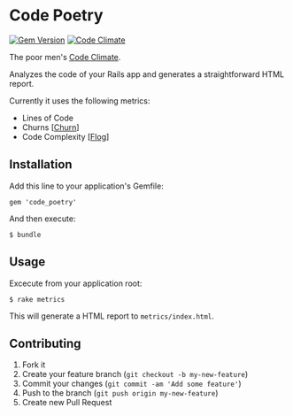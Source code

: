 # Code Poetry

[![Gem Version][rgb]][rgl] [![Code Climate][ccb]][ccl]

The poor men's [Code Climate][cc].

Analyzes the code of your Rails app and generates a straightforward HTML report.

Currently it uses the following metrics:

* Lines of Code
* Churns [[Churn][ch]]
* Code Complexity [[Flog][fl]]

## Installation

Add this line to your application's Gemfile:

    gem 'code_poetry'

And then execute:

    $ bundle

## Usage

Excecute from your application root:

    $ rake metrics

This will generate a HTML report to ```metrics/index.html```.

## Contributing

1. Fork it
2. Create your feature branch (`git checkout -b my-new-feature`)
3. Commit your changes (`git commit -am 'Add some feature'`)
4. Push to the branch (`git push origin my-new-feature`)
5. Create new Pull Request

[rgl]: http://badge.fury.io/rb/code_poetry
[rgb]: https://badge.fury.io/rb/code_poetry.png
[ccb]: https://codeclimate.com/github/coding-chimp/code_poetry.png
[ccl]: https://codeclimate.com/github/coding-chimp/code_poetry

[cc]: https://codeclimate.com
[ch]: https://github.com/danmayer/churn
[fl]: https://github.com/seattlerb/flog
